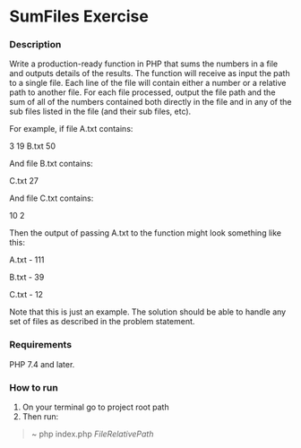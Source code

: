 # SumFiles Exercise

### Description
Write a production-ready function in PHP that sums the numbers in a file and outputs details of the results. The function will receive as input the path to a single file. Each line of the file will contain either a number or a relative path to another file. For each file processed, output the file path and the sum of all of the numbers contained both directly in the file and in any of the sub files listed in the file (and their sub files, etc).



For example, if file A.txt contains:

3
19
B.txt
50


And file B.txt contains:

C.txt
27


And file C.txt contains:

10
2


Then the output of passing A.txt to the function might look something like this:

A.txt - 111

B.txt - 39

C.txt - 12

Note that this is just an example. The solution should be able to handle any set of files as described in the problem statement.

### Requirements

PHP 7.4 and later.

### How to run

1. On your terminal go to project root path
2. Then run:

> ~ php index.php *FileRelativePath*
